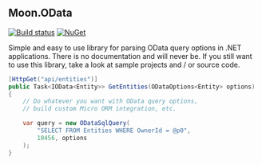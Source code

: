 ## Moon.OData

[![Build status](https://ci.appveyor.com/api/projects/status/ul2bt39ien2qeetk?svg=true)](https://ci.appveyor.com/project/djanosik/moon-odata)
[![NuGet](https://img.shields.io/nuget/v/Moon.OData.svg)](https://www.nuget.org/packages/Moon.OData)

Simple and easy to use library for parsing OData query options in .NET applications. There is no documentation and will never be. 
If you still want to use this library, take a look at sample projects and / or source code.

```c#
[HttpGet("api/entities")]
public Task<IOData<Entity>> GetEntities(ODataOptions<Entity> options)
{
    // Do whatever you want with OData query options, 
    // build custom Micro ORM integration, etc.

    var query = new ODataSqlQuery(
        "SELECT FROM Entities WHERE OwnerId = @p0",
        10456, options
    );
}
```